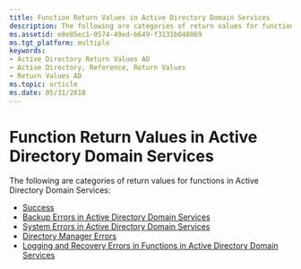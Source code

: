 ```yaml
---
title: Function Return Values in Active Directory Domain Services
description: The following are categories of return values for functions in Active Directory Domain Services.
ms.assetid: e8e85ec1-0574-49ed-b649-f3131b048069
ms.tgt_platform: multiple
keywords:
- Active Directory Return Values AD
- Active Directory, Reference, Return Values
- Return Values AD
ms.topic: article
ms.date: 05/31/2018
---
```


# Function Return Values in Active Directory Domain Services

The following are categories of return values for functions in Active Directory Domain Services:

-   [Success](success.md)
-   [Backup Errors in Active Directory Domain Services](backup-errors-in-active-directory-domain-services.md)
-   [System Errors in Active Directory Domain Services](system-errors-in-active-directory-domain-services.md)
-   [Directory Manager Errors](directory-manager-errors.md)
-   [Logging and Recovery Errors in Functions in Active Directory Domain Services](logging-and-recovery-errors-in-functions-in-active-directory-domain-services.md)

 

 




